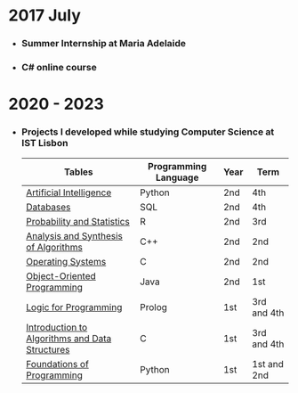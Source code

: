 

# 2017 July
  - ### Summer Internship at Maria Adelaide
  - ### C# online course


# 2020 - 2023
-   ### Projects I developed while studying Computer Science at IST Lisbon
    | Tables        |Programming Language| Year  | Term |
    | ------------- | ----- | ----- | ---- |
    |[Artificial Intelligence](https://github.com/JARCosta/IA)                             |Python|2nd    |4th   |
    |[Databases](https://github.com/JARCosta/BD)                                           |SQL   |2nd    |4th   |
    |[Probability and Statistics](https://github.com/JARCosta/PE)                          |R     |2nd    |3rd   |
    |[Analysis and Synthesis of Algorithms](https://github.com/JARCosta/ASA)               |C++   |2nd    |2nd   |
    |[Operating Systems](https://github.com/JARCosta/SO)                                   |C     |2nd    |2nd   |
    |[Object-Oriented Programming](https://github.com/JARCosta/PO)                         |Java  |2nd    |1st   |
    |[Logic for Programming](https://github.com/JARCosta/LP)                               |Prolog|1st    |3rd and 4th   |
    |[Introduction to Algorithms and Data Structures](https://github.com/JARCosta/IAED)    |C     |1st    |3rd and 4th   |
    |[Foundations of Programming](https://github.com/JARCosta/FP)                          |Python|1st    |1st and 2nd   |
